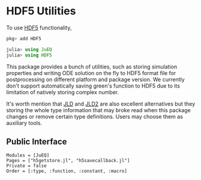 # HDF5 Utilities

To use [HDF5](https://github.com/JuliaIO/HDF5.jl) functionality,
```julia
pkg> add HDF5

julia> using JuEQ
julia> using HDF5
```

This package provides a bunch of utilities, such as storing simulation properties
  and writing ODE solution on the fly to HDF5 format file for postprocessing on
  different platform and package version. We currently don't support automatically saving
  green's function to HDF5 due to its limitation of natively storing complex number.

It's worth mention that [JLD](https://github.com/JuliaIO/JLD.jl) and
[JLD2](https://github.com/JuliaIO/JLD2.jl) are also excellent alternatives but they
storing the whole type information that may broke read when this package changes or
remove certain type definitions. Users may choose them as auxiliary tools.

## Public Interface
```@autodocs
Modules = [JuEQ]
Pages = ["h5getstore.jl", "h5savecallback.jl"]
Private = false
Order = [:type, :function, :constant, :macro]
```
